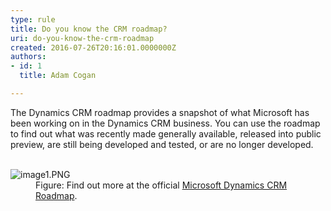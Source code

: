 ```yaml
---
type: rule
title: Do you know the CRM roadmap?
uri: do-you-know-the-crm-roadmap
created: 2016-07-26T20:16:01.0000000Z
authors:
- id: 1
  title: Adam Cogan

---
```




<span class='intro'> The Dynamics CRM roadmap provides a snapshot of what Microsoft has been working on in the Dynamics CRM business. You can use the roadmap to find out what was recently made generally available, released into public preview, are still being&#160;developed and tested, or are no longer developed.<br> </span>

<dl class="image">​​<dt><img src="/PublishingImages/image1.PNG" alt="image1.PNG" /></dt><dd>Figure&#58; Find&#160;​out more at the official&#160;<a href="http&#58;//crmroadmap.dynamics.com/" target="_blank">Microsoft Dynamics CRM Roadmap​</a>.​​</dd></dl>


